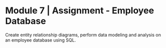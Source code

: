 # Module 7 | Assignment - Employee Database

Create entity relationship diagrams, perform data modeling and analysis on an employee database using SQL.
